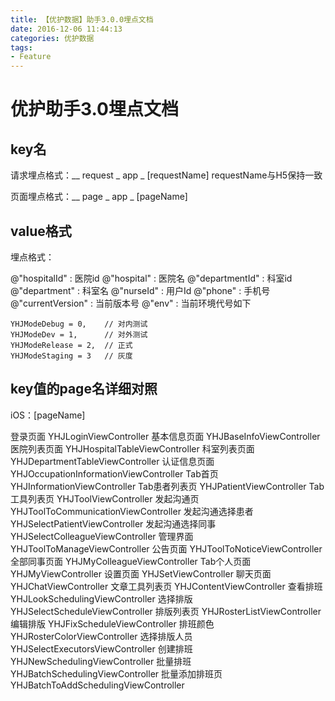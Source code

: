```yaml
---
title: 【优护数据】助手3.0.0埋点文档
date: 2016-12-06 11:44:13
categories: 优护数据
tags:
- Feature
---
```


# 优护助手3.0埋点文档

## key名

请求埋点格式：__ request _ app _ [requestName]
requestName与H5保持一致

页面埋点格式：__ page _ app _ [pageName]

## value格式
埋点格式：

@"hospitalId" : 医院id
@"hospital" : 医院名
@"departmentId" : 科室id
@"department" : 科室名
@"nurseId" : 用户Id
@"phone" : 手机号
@"currentVersion" : 当前版本号
@"env" : 当前环境代号如下

    YHJModeDebug = 0,    // 对内测试
    YHJModeDev = 1,      // 对外测试
    YHJModeRelease = 2,  // 正式
    YHJModeStaging = 3   // 灰度

## key值的page名详细对照
iOS：[pageName]

登录页面
YHJLoginViewController
基本信息页面
YHJBaseInfoViewController
医院列表页面
YHJHospitalTableViewController
科室列表页面
YHJDepartmentTableViewController
认证信息页面
YHJOccupationInformationViewController
Tab首页
YHJInformationViewController
Tab患者列表页
YHJPatientViewController
Tab工具列表页
YHJToolViewController
发起沟通页
YHJToolToCommunicationViewController
发起沟通选择患者
YHJSelectPatientViewController
发起沟通选择同事
YHJSelectColleagueViewController
管理界面
YHJToolToManageViewController
公告页面
YHJToolToNoticeViewController
全部同事页面
YHJMyColleagueViewController
Tab个人页面
YHJMyViewController
设置页面
YHJSetViewController
聊天页面
YHJChatViewController
文章工具列表页
YHJContentViewController
查看排班
YHJLookSchedulingViewController
选择排版
YHJSelectScheduleViewController
排版列表页
YHJRosterListViewController
编辑排版
YHJFixScheduleViewController
排班颜色
YHJRosterColorViewController
选择排版人员
YHJSelectExecutorsViewController
创建排班
YHJNewSchedulingViewController
批量排班
YHJBatchSchedulingViewController
批量添加排班页
YHJBatchToAddSchedulingViewController




